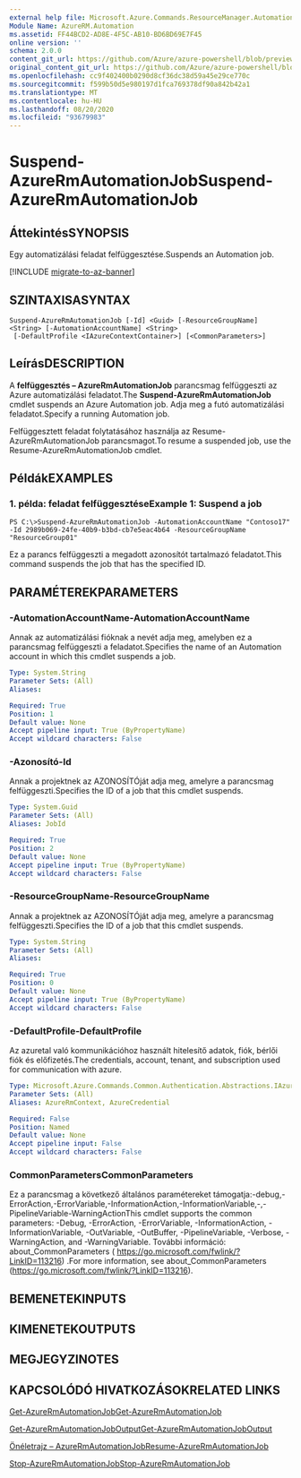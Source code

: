 ```yaml
---
external help file: Microsoft.Azure.Commands.ResourceManager.Automation.dll-Help.xml
Module Name: AzureRM.Automation
ms.assetid: FF44BCD2-AD8E-4F5C-AB10-BD6BD69E7F45
online version: ''
schema: 2.0.0
content_git_url: https://github.com/Azure/azure-powershell/blob/preview/src/ResourceManager/Automation/Commands.Automation/help/Suspend-AzureRMAutomationJob.md
original_content_git_url: https://github.com/Azure/azure-powershell/blob/preview/src/ResourceManager/Automation/Commands.Automation/help/Suspend-AzureRMAutomationJob.md
ms.openlocfilehash: cc9f402400b0290d8cf36dc38d59a45e29ce770c
ms.sourcegitcommit: f599b50d5e980197d1fca769378df90a842b42a1
ms.translationtype: MT
ms.contentlocale: hu-HU
ms.lasthandoff: 08/20/2020
ms.locfileid: "93679983"
---
```

# <span data-ttu-id="35535-101">Suspend-AzureRmAutomationJob</span><span class="sxs-lookup"><span data-stu-id="35535-101">Suspend-AzureRmAutomationJob</span></span>

## <span data-ttu-id="35535-102">Áttekintés</span><span class="sxs-lookup"><span data-stu-id="35535-102">SYNOPSIS</span></span>
<span data-ttu-id="35535-103">Egy automatizálási feladat felfüggesztése.</span><span class="sxs-lookup"><span data-stu-id="35535-103">Suspends an Automation job.</span></span>

[!INCLUDE [migrate-to-az-banner](../../includes/migrate-to-az-banner.md)]

## <span data-ttu-id="35535-104">SZINTAXISA</span><span class="sxs-lookup"><span data-stu-id="35535-104">SYNTAX</span></span>

```
Suspend-AzureRmAutomationJob [-Id] <Guid> [-ResourceGroupName] <String> [-AutomationAccountName] <String>
 [-DefaultProfile <IAzureContextContainer>] [<CommonParameters>]
```

## <span data-ttu-id="35535-105">Leírás</span><span class="sxs-lookup"><span data-stu-id="35535-105">DESCRIPTION</span></span>
<span data-ttu-id="35535-106">A **felfüggesztés – AzureRmAutomationJob** parancsmag felfüggeszti az Azure automatizálási feladatot.</span><span class="sxs-lookup"><span data-stu-id="35535-106">The **Suspend-AzureRmAutomationJob** cmdlet suspends an Azure Automation job.</span></span>
<span data-ttu-id="35535-107">Adja meg a futó automatizálási feladatot.</span><span class="sxs-lookup"><span data-stu-id="35535-107">Specify a running Automation job.</span></span>

<span data-ttu-id="35535-108">Felfüggesztett feladat folytatásához használja az Resume-AzureRmAutomationJob parancsmagot.</span><span class="sxs-lookup"><span data-stu-id="35535-108">To resume a suspended job, use the Resume-AzureRmAutomationJob cmdlet.</span></span>

## <span data-ttu-id="35535-109">Példák</span><span class="sxs-lookup"><span data-stu-id="35535-109">EXAMPLES</span></span>

### <span data-ttu-id="35535-110">1. példa: feladat felfüggesztése</span><span class="sxs-lookup"><span data-stu-id="35535-110">Example 1: Suspend a job</span></span>
```
PS C:\>Suspend-AzureRmAutomationJob -AutomationAccountName "Contoso17" -Id 2989b069-24fe-40b9-b3bd-cb7e5eac4b64 -ResourceGroupName "ResourceGroup01"
```

<span data-ttu-id="35535-111">Ez a parancs felfüggeszti a megadott azonosítót tartalmazó feladatot.</span><span class="sxs-lookup"><span data-stu-id="35535-111">This command suspends the job that has the specified ID.</span></span>

## <span data-ttu-id="35535-112">PARAMÉTEREK</span><span class="sxs-lookup"><span data-stu-id="35535-112">PARAMETERS</span></span>

### <span data-ttu-id="35535-113">-AutomationAccountName</span><span class="sxs-lookup"><span data-stu-id="35535-113">-AutomationAccountName</span></span>
<span data-ttu-id="35535-114">Annak az automatizálási fióknak a nevét adja meg, amelyben ez a parancsmag felfüggeszti a feladatot.</span><span class="sxs-lookup"><span data-stu-id="35535-114">Specifies the name of an Automation account in which this cmdlet suspends a job.</span></span>

```yaml
Type: System.String
Parameter Sets: (All)
Aliases: 

Required: True
Position: 1
Default value: None
Accept pipeline input: True (ByPropertyName)
Accept wildcard characters: False
```

### <span data-ttu-id="35535-115">-Azonosító</span><span class="sxs-lookup"><span data-stu-id="35535-115">-Id</span></span>
<span data-ttu-id="35535-116">Annak a projektnek az AZONOSÍTÓját adja meg, amelyre a parancsmag felfüggeszti.</span><span class="sxs-lookup"><span data-stu-id="35535-116">Specifies the ID of a job that this cmdlet suspends.</span></span>

```yaml
Type: System.Guid
Parameter Sets: (All)
Aliases: JobId

Required: True
Position: 2
Default value: None
Accept pipeline input: True (ByPropertyName)
Accept wildcard characters: False
```

### <span data-ttu-id="35535-117">-ResourceGroupName</span><span class="sxs-lookup"><span data-stu-id="35535-117">-ResourceGroupName</span></span>
<span data-ttu-id="35535-118">Annak a projektnek az AZONOSÍTÓját adja meg, amelyre a parancsmag felfüggeszti.</span><span class="sxs-lookup"><span data-stu-id="35535-118">Specifies the ID of a job that this cmdlet suspends.</span></span>

```yaml
Type: System.String
Parameter Sets: (All)
Aliases: 

Required: True
Position: 0
Default value: None
Accept pipeline input: True (ByPropertyName)
Accept wildcard characters: False
```

### <span data-ttu-id="35535-119">-DefaultProfile</span><span class="sxs-lookup"><span data-stu-id="35535-119">-DefaultProfile</span></span>
<span data-ttu-id="35535-120">Az azuretal való kommunikációhoz használt hitelesítő adatok, fiók, bérlői fiók és előfizetés.</span><span class="sxs-lookup"><span data-stu-id="35535-120">The credentials, account, tenant, and subscription used for communication with azure.</span></span>

```yaml
Type: Microsoft.Azure.Commands.Common.Authentication.Abstractions.IAzureContextContainer
Parameter Sets: (All)
Aliases: AzureRmContext, AzureCredential

Required: False
Position: Named
Default value: None
Accept pipeline input: False
Accept wildcard characters: False
```

### <span data-ttu-id="35535-121">CommonParameters</span><span class="sxs-lookup"><span data-stu-id="35535-121">CommonParameters</span></span>
<span data-ttu-id="35535-122">Ez a parancsmag a következő általános paramétereket támogatja:-debug,-ErrorAction,-ErrorVariable,-InformationAction,-InformationVariable,-,-PipelineVariable-WarningAction</span><span class="sxs-lookup"><span data-stu-id="35535-122">This cmdlet supports the common parameters: -Debug, -ErrorAction, -ErrorVariable, -InformationAction, -InformationVariable, -OutVariable, -OutBuffer, -PipelineVariable, -Verbose, -WarningAction, and -WarningVariable.</span></span> <span data-ttu-id="35535-123">További információ: about_CommonParameters ( https://go.microsoft.com/fwlink/?LinkID=113216) .</span><span class="sxs-lookup"><span data-stu-id="35535-123">For more information, see about_CommonParameters (https://go.microsoft.com/fwlink/?LinkID=113216).</span></span>

## <span data-ttu-id="35535-124">BEMENETEK</span><span class="sxs-lookup"><span data-stu-id="35535-124">INPUTS</span></span>

## <span data-ttu-id="35535-125">KIMENETEK</span><span class="sxs-lookup"><span data-stu-id="35535-125">OUTPUTS</span></span>

## <span data-ttu-id="35535-126">MEGJEGYZI</span><span class="sxs-lookup"><span data-stu-id="35535-126">NOTES</span></span>

## <span data-ttu-id="35535-127">KAPCSOLÓDÓ HIVATKOZÁSOK</span><span class="sxs-lookup"><span data-stu-id="35535-127">RELATED LINKS</span></span>

[<span data-ttu-id="35535-128">Get-AzureRmAutomationJob</span><span class="sxs-lookup"><span data-stu-id="35535-128">Get-AzureRmAutomationJob</span></span>](./Get-AzureRMAutomationJob.md)

[<span data-ttu-id="35535-129">Get-AzureRmAutomationJobOutput</span><span class="sxs-lookup"><span data-stu-id="35535-129">Get-AzureRmAutomationJobOutput</span></span>](./Get-AzureRMAutomationJobOutput.md)

[<span data-ttu-id="35535-130">Önéletrajz – AzureRmAutomationJob</span><span class="sxs-lookup"><span data-stu-id="35535-130">Resume-AzureRmAutomationJob</span></span>](./Resume-AzureRMAutomationJob.md)

[<span data-ttu-id="35535-131">Stop-AzureRmAutomationJob</span><span class="sxs-lookup"><span data-stu-id="35535-131">Stop-AzureRmAutomationJob</span></span>](./Stop-AzureRMAutomationJob.md)



